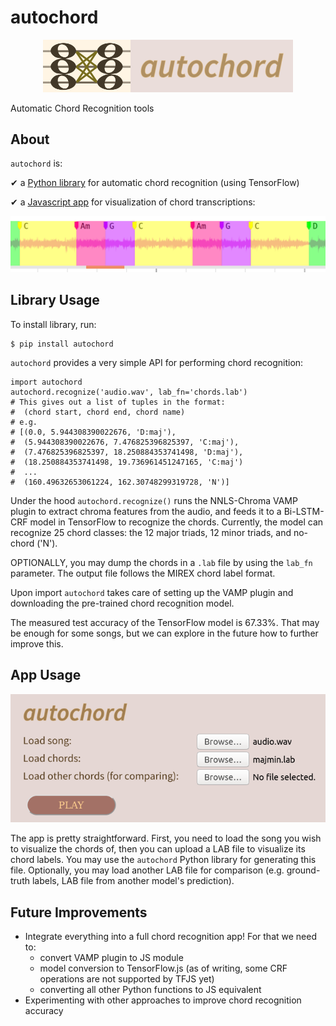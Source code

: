 # autochord

<p align="center">
  <img src="images/title.png" width="400"/>
</p>

Automatic Chord Recognition tools

## About

`autochord` is:

&#10004; a [Python library](https://pypi.org/project/autochord/) for automatic chord recognition (using TensorFlow)

&#10004; a [Javascript app](https://cjbayron.github.io/autochord/) for visualization of chord transcriptions:

<p align="center">
  <img src="images/autochord-js.png" width="900"/>
</p>

## Library Usage

To install library, run:
```
$ pip install autochord
```

`autochord` provides a very simple API for performing chord recognition:
```
import autochord
autochord.recognize('audio.wav', lab_fn='chords.lab')
# This gives out a list of tuples in the format:
#  (chord start, chord end, chord name)
# e.g.
# [(0.0, 5.944308390022676, 'D:maj'),
#  (5.944308390022676, 7.476825396825397, 'C:maj'),
#  (7.476825396825397, 18.250884353741498, 'D:maj'),
#  (18.250884353741498, 19.736961451247165, 'C:maj')
#  ...
#  (160.49632653061224, 162.30748299319728, 'N')]
```

Under the hood `autochord.recognize()` runs the NNLS-Chroma VAMP plugin to extract chroma features from the audio, and feeds it to a Bi-LSTM-CRF model in TensorFlow to recognize the chords. Currently, the model can recognize 25 chord classes: the 12 major triads, 12 minor triads, and no-chord ('N').

OPTIONALLY, you may dump the chords in a `.lab` file by using the `lab_fn` parameter. The output file follows the MIREX chord label format.

Upon import `autochord` takes care of setting up the VAMP plugin and downloading the pre-trained chord recognition model.

The measured test accuracy of the TensorFlow model is 67.33%. That may be enough for some songs, but we can explore in the future how to further improve this.

## App Usage

<p align="center">
  <img src="images/autochord-js-ui.png" width="600"/>
</p>

The app is pretty straightforward. First, you need to load the song you wish to visualize the chords of, then you can upload a LAB file to visualize its chord labels. You may use the `autochord` Python library for generating this file. Optionally, you may load another LAB file for comparison (e.g. ground-truth labels, LAB file from another model's prediction).

## Future Improvements

- Integrate everything into a full chord recognition app! For that we need to:
	- convert VAMP plugin to JS module
	- model conversion to TensorFlow.js (as of writing, some CRF operations are not supported by TFJS yet)
	- converting all other Python functions to JS equivalent
- Experimenting with other approaches to improve chord recognition accuracy